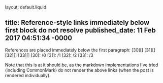 layout: default.liquid

title: Reference-style links immediately below first block do not resolve
published_date: 11 Feb 2017 04:51:34 -0000
---

References are placed immediately below the first paragraph:
[30][] [31][] [32][] [33][]
[30]: /0
 [31]: /1
  [32]: /2
   [33]: /3

Note that this is at it should be, as the markdown implementations I've tried
(including CommonMark) do not render the above links (when the post is rendered
individually).
